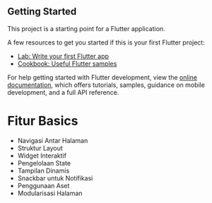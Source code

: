 ## Getting Started

This project is a starting point for a Flutter application.

A few resources to get you started if this is your first Flutter project:

- [Lab: Write your first Flutter app](https://docs.flutter.dev/get-started/codelab)
- [Cookbook: Useful Flutter samples](https://docs.flutter.dev/cookbook)

For help getting started with Flutter development, view the
[online documentation](https://docs.flutter.dev/), which offers tutorials,
samples, guidance on mobile development, and a full API reference.

# Fitur Basics
- Navigasi Antar Halaman
- Struktur Layout
- Widget Interaktif
- Pengelolaan State
- Tampilan Dinamis
- Snackbar untuk Notifikasi
- Penggunaan Aset
- Modularisasi Halaman